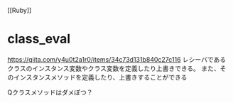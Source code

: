 [[Ruby]]
# class_eval
https://qiita.com/y4u0t2a1r0/items/34c73d131b840c27c116
レシーバであるクラスのインスタンス変数やクラス変数を定義したり上書きできる。
また、そのインスタンスメソッドを定義したり、上書きすることができる

Qクラスメソッドはダメぽつ？